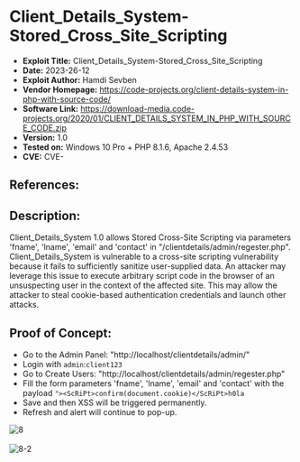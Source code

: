 # Client_Details_System-Stored_Cross_Site_Scripting
+ **Exploit Title:** Client_Details_System-Stored_Cross_Site_Scripting
+ **Date:** 2023-26-12
+ **Exploit Author:** Hamdi Sevben
+ **Vendor Homepage:** https://code-projects.org/client-details-system-in-php-with-source-code/
+ **Software Link:** https://download-media.code-projects.org/2020/01/CLIENT_DETAILS_SYSTEM_IN_PHP_WITH_SOURCE_CODE.zip
+ **Version:** 1.0
+ **Tested on:** Windows 10 Pro + PHP 8.1.6, Apache 2.4.53
+ **CVE:** CVE-

## References: 

## Description:
Client_Details_System 1.0 allows Stored Cross-Site Scripting via parameters 'fname', 'lname', 'email' and 'contact' in "/clientdetails/admin/regester.php". Client_Details_System is vulnerable to a cross-site scripting vulnerability because it fails to sufficiently sanitize user-supplied data.
An attacker may leverage this issue to execute arbitrary script code in the browser of an unsuspecting user in the context of the affected site. This may allow the attacker to steal cookie-based authentication credentials and launch other attacks.

## Proof of Concept:
+ Go to the Admin Panel: "http://localhost/clientdetails/admin/"
+ Login with `admin`:`client123`
+ Go to Create Users: "http://localhost/clientdetails/admin/regester.php"
+ Fill the form parameters 'fname', 'lname', 'email' and 'contact' with the payload `"><ScRiPt>confirm(document.cookie)</ScRiPt>h0la`
+ Save and then XSS will be triggered permanently.
+ Refresh and alert will continue to pop-up.

![8](https://github.com/h4md153v63n/CVEs/assets/5091265/2f2c7ec3-ed0c-4d83-810e-4dcb3fa66ebc)
<br>
<br>
![8-2](https://github.com/h4md153v63n/CVEs/assets/5091265/f0dce129-7d86-40ce-9f02-9f8fb47cb40e)

